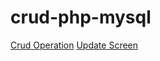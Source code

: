 # crud-php-mysql

<a href="https://github.com/akhtar02/crud-php-mysql/blob/master/output_1.PNG">Crud Operation</a>
<a href="https://github.com/akhtar02/crud-php-mysql/blob/master/output_02.PNG">Update Screen</a>
